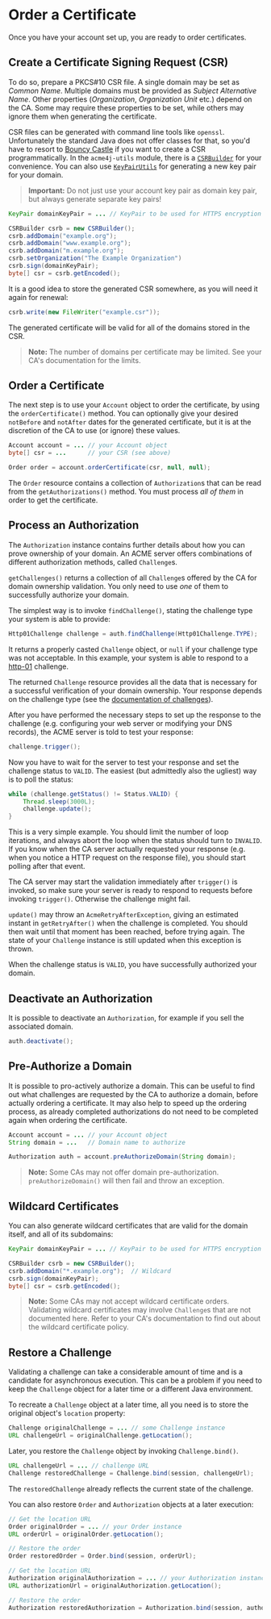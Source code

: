 # Order a Certificate

Once you have your account set up, you are ready to order certificates.

## Create a Certificate Signing Request (CSR)

To do so, prepare a PKCS#10 CSR file. A single domain may be set as _Common Name_. Multiple domains must be provided as _Subject Alternative Name_. Other properties (_Organization_, _Organization Unit_ etc.) depend on the CA. Some may require these properties to be set, while others may ignore them when generating the certificate.

CSR files can be generated with command line tools like `openssl`. Unfortunately the standard Java does not offer classes for that, so you'd have to resort to [Bouncy Castle](http://www.bouncycastle.org/java.html) if you want to create a CSR programmatically. In the `acme4j-utils` module, there is a [`CSRBuilder`](../apidocs/org/shredzone/acme4j/util/CSRBuilder.html) for your convenience. You can also use [`KeyPairUtils`](../apidocs/org/shredzone/acme4j/util/KeyPairUtils.html) for generating a new key pair for your domain.

> __Important:__ Do not just use your account key pair as domain key pair, but always generate separate key pairs!

```java
KeyPair domainKeyPair = ... // KeyPair to be used for HTTPS encryption

CSRBuilder csrb = new CSRBuilder();
csrb.addDomain("example.org");
csrb.addDomain("www.example.org");
csrb.addDomain("m.example.org");
csrb.setOrganization("The Example Organization")
csrb.sign(domainKeyPair);
byte[] csr = csrb.getEncoded();
```

It is a good idea to store the generated CSR somewhere, as you will need it again for renewal:

```java
csrb.write(new FileWriter("example.csr"));
```

The generated certificate will be valid for all of the domains stored in the CSR.

> __Note:__ The number of domains per certificate may be limited. See your CA's documentation for the limits.

## Order a Certificate

The next step is to use your `Account` object to order the certificate, by using the `orderCertificate()` method. You can optionally give your desired `notBefore` and `notAfter` dates for the generated certificate, but it is at the discretion of the CA to use (or ignore) these values.

```java
Account account = ... // your Account object
byte[] csr = ...      // your CSR (see above)

Order order = account.orderCertificate(csr, null, null);
```

The `Order` resource contains a collection of `Authorization`s that can be read from the `getAuthorizations()` method. You must process _all of them_ in order to get the certificate.

## Process an Authorization

The `Authorization` instance contains further details about how you can prove ownership of your domain. An ACME server offers combinations of different authorization methods, called `Challenge`s.

`getChallenges()` returns a collection of all `Challenge`s offered by the CA for domain ownership validation. You only need to use _one_ of them to successfully authorize your domain.

The simplest way is to invoke `findChallenge()`, stating the challenge type your system is able to provide:

```java
Http01Challenge challenge = auth.findChallenge(Http01Challenge.TYPE);
```

It returns a properly casted `Challenge` object, or `null` if your challenge type was not acceptable. In this example, your system is able to respond to a [http-01](../challenge/http-01.html) challenge.

The returned `Challenge` resource provides all the data that is necessary for a successful verification of your domain ownership. Your response depends on the challenge type (see the [documentation of challenges](../challenge/index.html)).

After you have performed the necessary steps to set up the response to the challenge (e.g. configuring your web server or modifying your DNS records), the ACME server is told to test your response:

```java
challenge.trigger();
```

Now you have to wait for the server to test your response and set the challenge status to `VALID`. The easiest (but admittedly also the ugliest) way is to poll the status:

```java
while (challenge.getStatus() != Status.VALID) {
    Thread.sleep(3000L);
    challenge.update();
}
```

This is a very simple example. You should limit the number of loop iterations, and always abort the loop when the status should turn to `INVALID`. If you know when the CA server actually requested your response (e.g. when you notice a HTTP request on the response file), you should start polling after that event.

The CA server may start the validation immediately after `trigger()` is invoked, so make sure your server is ready to respond to requests before invoking `trigger()`. Otherwise the challenge might fail.

`update()` may throw an `AcmeRetryAfterException`, giving an estimated instant in `getRetryAfter()` when the challenge is completed. You should then wait until that moment has been reached, before trying again. The state of your `Challenge` instance is still updated when this exception is thrown.

When the challenge status is `VALID`, you have successfully authorized your domain.

## Deactivate an Authorization

It is possible to deactivate an `Authorization`, for example if you sell the associated domain.

```java
auth.deactivate();
```

## Pre-Authorize a Domain

It is possible to pro-actively authorize a domain. This can be useful to find out what challenges are requested by the CA to authorize a domain, before actually ordering a certificate. It may also help to speed up the ordering process, as already completed authorizations do not need to be completed again when ordering the certificate.

```java
Account account = ... // your Account object
String domain = ...   // Domain name to authorize

Authorization auth = account.preAuthorizeDomain(String domain);
```

> __Note:__ Some CAs may not offer domain pre-authorization. `preAuthorizeDomain()` will then fail and throw an exception.

## Wildcard Certificates

You can also generate wildcard certificates that are valid for the domain itself, and all of its subdomains:

```java
KeyPair domainKeyPair = ... // KeyPair to be used for HTTPS encryption

CSRBuilder csrb = new CSRBuilder();
csrb.addDomain("*.example.org");  // Wildcard
csrb.sign(domainKeyPair);
byte[] csr = csrb.getEncoded();
```

> __Note:__ Some CAs may not accept wildcard certificate orders. Validating wildcard certificates may involve `Challenge`s that are not documented here. Refer to your CA's documentation to find out about the wildcard certificate policy.

## Restore a Challenge

Validating a challenge can take a considerable amount of time and is a candidate for asynchronous execution. This can be a problem if you need to keep the `Challenge` object for a later time or a different Java environment.

To recreate a `Challenge` object at a later time, all you need is to store the original object's `location` property:

```java
Challenge originalChallenge = ... // some Challenge instance
URL challengeUrl = originalChallenge.getLocation();
```

Later, you restore the `Challenge` object by invoking `Challenge.bind()`.

```java
URL challengeUrl = ... // challenge URL
Challenge restoredChallenge = Challenge.bind(session, challengeUrl);
```

The `restoredChallenge` already reflects the current state of the challenge.

You can also restore `Order` and `Authorization` objects at a later execution:

```java
// Get the location URL
Order originalOrder = ... // your Order instance
URL orderUrl = originalOrder.getLocation();

// Restore the order
Order restoredOrder = Order.bind(session, orderUrl);
```

```java
// Get the location URL
Authorization originalAuthorization = ... // your Authorization instance
URL authorizationUrl = originalAuthorization.getLocation();

// Restore the order
Authorization restoredAuthorization = Authorization.bind(session, authorizationUrl);
```

